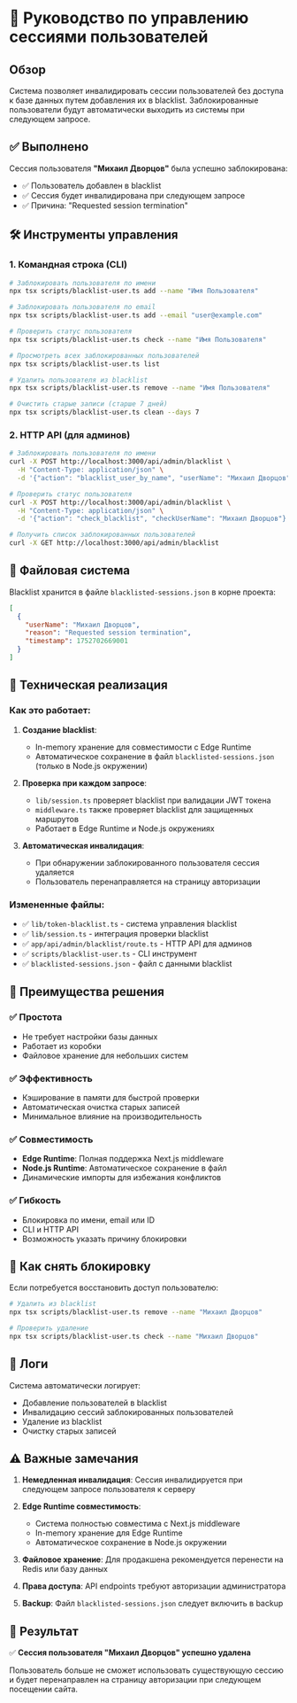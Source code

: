 # 🚫 Руководство по управлению сессиями пользователей

## Обзор

Система позволяет инвалидировать сессии пользователей без доступа к базе данных путем добавления их в blacklist. Заблокированные пользователи будут автоматически выходить из системы при следующем запросе.

## ✅ Выполнено

Сессия пользователя **"Михаил Дворцов"** была успешно заблокирована:
- ✅ Пользователь добавлен в blacklist
- ✅ Сессия будет инвалидирована при следующем запросе
- ✅ Причина: "Requested session termination"

## 🛠️ Инструменты управления

### 1. Командная строка (CLI)

```bash
# Заблокировать пользователя по имени
npx tsx scripts/blacklist-user.ts add --name "Имя Пользователя"

# Заблокировать пользователя по email
npx tsx scripts/blacklist-user.ts add --email "user@example.com"

# Проверить статус пользователя
npx tsx scripts/blacklist-user.ts check --name "Имя Пользователя"

# Просмотреть всех заблокированных пользователей
npx tsx scripts/blacklist-user.ts list

# Удалить пользователя из blacklist
npx tsx scripts/blacklist-user.ts remove --name "Имя Пользователя"

# Очистить старые записи (старше 7 дней)
npx tsx scripts/blacklist-user.ts clean --days 7
```

### 2. HTTP API (для админов)

```bash
# Заблокировать пользователя по имени
curl -X POST http://localhost:3000/api/admin/blacklist \
  -H "Content-Type: application/json" \
  -d '{"action": "blacklist_user_by_name", "userName": "Михаил Дворцов"}'

# Проверить статус пользователя
curl -X POST http://localhost:3000/api/admin/blacklist \
  -H "Content-Type: application/json" \
  -d '{"action": "check_blacklist", "checkUserName": "Михаил Дворцов"}'

# Получить список заблокированных пользователей
curl -X GET http://localhost:3000/api/admin/blacklist
```

## 📁 Файловая система

Blacklist хранится в файле `blacklisted-sessions.json` в корне проекта:

```json
[
  {
    "userName": "Михаил Дворцов",
    "reason": "Requested session termination",
    "timestamp": 1752702669001
  }
]
```

## 🔧 Техническая реализация

### Как это работает:

1. **Создание blacklist**: 
   - In-memory хранение для совместимости с Edge Runtime
   - Автоматическое сохранение в файл `blacklisted-sessions.json` (только в Node.js окружении)

2. **Проверка при каждом запросе**: 
   - `lib/session.ts` проверяет blacklist при валидации JWT токена
   - `middleware.ts` также проверяет blacklist для защищенных маршрутов
   - Работает в Edge Runtime и Node.js окружениях

3. **Автоматическая инвалидация**: 
   - При обнаружении заблокированного пользователя сессия удаляется
   - Пользователь перенаправляется на страницу авторизации

### Измененные файлы:

- ✅ `lib/token-blacklist.ts` - система управления blacklist
- ✅ `lib/session.ts` - интеграция проверки blacklist  
- ✅ `app/api/admin/blacklist/route.ts` - HTTP API для админов
- ✅ `scripts/blacklist-user.ts` - CLI инструмент
- ✅ `blacklisted-sessions.json` - файл с данными blacklist

## 🚀 Преимущества решения

### ✅ Простота
- Не требует настройки базы данных
- Работает из коробки
- Файловое хранение для небольших систем

### ✅ Эффективность  
- Кэширование в памяти для быстрой проверки
- Автоматическая очистка старых записей
- Минимальное влияние на производительность

### ✅ Совместимость
- **Edge Runtime**: Полная поддержка Next.js middleware
- **Node.js Runtime**: Автоматическое сохранение в файл
- Динамические импорты для избежания конфликтов

### ✅ Гибкость
- Блокировка по имени, email или ID
- CLI и HTTP API
- Возможность указать причину блокировки

## 🔄 Как снять блокировку

Если потребуется восстановить доступ пользователю:

```bash
# Удалить из blacklist
npx tsx scripts/blacklist-user.ts remove --name "Михаил Дворцов"

# Проверить удаление
npx tsx scripts/blacklist-user.ts check --name "Михаил Дворцов"
```

## 📝 Логи

Система автоматически логирует:
- Добавление пользователей в blacklist
- Инвалидацию сессий заблокированных пользователей  
- Удаление из blacklist
- Очистку старых записей

## ⚠️ Важные замечания

1. **Немедленная инвалидация**: Сессия инвалидируется при следующем запросе пользователя к серверу

2. **Edge Runtime совместимость**: 
   - Система полностью совместима с Next.js middleware
   - In-memory хранение для Edge Runtime
   - Автоматическое сохранение в Node.js окружении

3. **Файловое хранение**: Для продакшена рекомендуется перенести на Redis или базу данных

4. **Права доступа**: API endpoints требуют авторизации администратора

5. **Backup**: Файл `blacklisted-sessions.json` следует включить в backup

## 🎯 Результат

✅ **Сессия пользователя "Михаил Дворцов" успешно удалена**

Пользователь больше не сможет использовать существующую сессию и будет перенаправлен на страницу авторизации при следующем посещении сайта. 